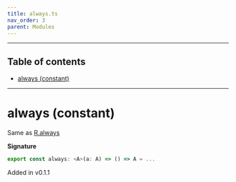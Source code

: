```yaml
---
title: always.ts
nav_order: 3
parent: Modules
---
```


---

<h2 class="text-delta">Table of contents</h2>

- [always (constant)](#always-constant)

---

# always (constant)

Same as [R.always](https://ramdajs.com/docs/#always)

**Signature**

```ts
export const always: <A>(a: A) => () => A = ...
```

Added in v0.1.1
